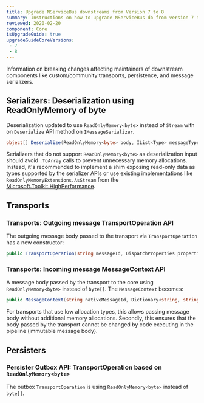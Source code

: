 ```yaml
---
title: Upgrade NServiceBus downstreams from Version 7 to 8
summary: Instructions on how to upgrade NServiceBus do from version 7 to version 8.
reviewed: 2020-02-20
component: Core
isUpgradeGuide: true
upgradeGuideCoreVersions:
 - 7
 - 8
---
```


Information on breaking changes affecting maintainers of downstream components like custom/community transports, persistence, and message serializers.

## Serializers: Deserialization using ReadOnlyMemory of byte

Deserialization updated to use `ReadOnlyMemory<byte>` instead of `Stream` with  on `Deserialize` API method on `IMessageSerializer`.

```csharp
object[] Deserialize(ReadOnlyMemory<byte> body, IList<Type> messageTypes = null);
```

Serializers that do not support `ReadOnlyMemory<byte>` as deserialization input should avoid `.ToArray` calls to prevent unnecessary memory allocations. Instead, it's recommended to implement a shim exposing read-only data as types supported by the serializer APIs or use existing implementations like `ReadOnlyMemoryExtensions.AsStream` from the [Microsoft.Toolkit.HighPerformance](https://docs.microsoft.com/en-us/dotnet/api/microsoft.toolkit.highperformance.extensions.readonlymemoryextensions.asstream).

## Transports

### Transports: Outgoing message TransportOperation API

The outgoing message body passed to the transport via `TransportOperation` has a new constructor:

```csharp
public TransportOperation(string messageId, DispatchProperties properties, ReadOnlyMemory<byte> body, Dictionary<string, string> headers)
```

### Transports: Incoming message MessageContext API

A message body passed by the transport to the core using `ReadOnlyMemory<byte>` instead of `byte[]`. The `MessageContext` becomes:

```csharp
public MessageContext(string nativeMessageId, Dictionary<string, string> headers, ReadOnlyMemory<byte> body, TransportTransaction transportTransaction, ContextBag context)
```

For transports that use low allocation types, this allows passing message body without additional memory allocations. Secondly, this ensures that the body passed by the transport cannot be changed by code executing in the pipeline (immutable message body). 

## Persisters

### Persister Outbox API: TransportOperation based on `ReadOnlyMemory<byte>`

The outbox `TransportOperation` is using `ReadOnlyMemory<byte>` instead of `byte[]`.
